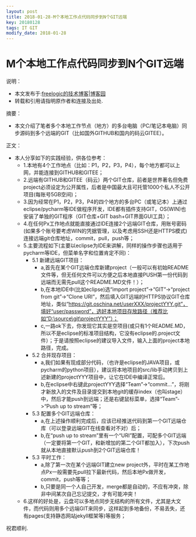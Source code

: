 ```yaml
---
layout: post
title: 2018-01-28-M个本地工作点代码同步到N个GIT远端
key: 20180128
tags: IT GIT
modify_date: 2018-01-28
---
```



# M个本地工作点代码同步到N个GIT远端

说明：
* 本文发布于:[freelogic的技术博客](http://freelogic.gitee.io/webpost/)|[博客园](http://www.cnblogs.com/taichu/)
* 转载和引用请指明原作者和连接及出处.


摘要：
* 本文介绍了笔者多个本地工作节点（地方）的多台电脑（PC/笔记本电脑）同步源码到多个远端的GIT（比如国外GITHUB和国内的码云GITEE）。

 

正文：

* 本人分享如下的实践经验，供各位参考：
   * 1.本地有4个工作地点（比如：P1，P2，P3，P4），每个地方都可以上网，并能连接到GITHUB和GITEE；
   * 2.远端有GITHUB和GITEE（码云）两个GIT仓库，前者是世界著名但免费project必须设定为公开属性，后者是中国最大且可托管1000个私人不公开项目(每账号5GB空间)；
   * 3.因为经常在P1，P2，P3，P4的四个地方的多台PC（或笔记本）上通过eclipse/pycharm等IDE做程序开发，IDE都有插件支持GIT，OS(WIN)也安装了单独的GIT程序（GIT仓库+GIT bash+GIT界面GUI工具）；
   * 4.在任何Px工作地点就能直接通过IDE连接2个远端GIT仓库，用账号密码(如果多个账号要考虑WIN的凭据管理，以及考虑用SSH还是HTTPS模式)连接远端git仓库地址，commit，pull，push等；
   * 5.主要流程如下(主要以eclipse为IDE来讲解，同样的操作步骤也适用于pycharm等IDE，但菜单名字和位置肯定不同)：
       * 5.1 新建远端GIT项目：
           * a,首先在某个GIT远端仓库新建project（一般可以有初始README文件等，但无任何文件可以方便之后本地直接PUSH第一份代码到远端而无需先pull这个README.MD文件！）；
           * b,在本地IDE中(比如eclipse)选“import project”->“GIT”->“project from git”->“Clone URI”，然后填入GIT远端的HTTPS协议GIT仓库地址，类似“https://git.oschina.net/userXXX/projectYYY.git”，填好“user/password”，选好本地项目存放路径（推荐比如“D:\source\git\projectYYY”）；
           * c,一路ok下去，你发现它其实是空项目(或只有1个README.MD，所以不是eclipse的标准项目结构，它没有eclipse的.project文件）；于是请按照eclipse的建议导入文件，输入上面的project本地路径，完成。
       * 5.2 合并现存项目：
           * a,我们如果有现成部分代码，（也许是eclipse的JAVA项目，或pycharm的python项目），建议将本地项目的src/lib手动拷贝到上述新建的projectYYY项目中，让它在IDE中编译正常后。
           * b,在eclipse中右键此projectYYY选择“Team”->“commit...”，将刚才新放入的文件及目录提交到本地git的缓存index（也叫stage）中，然后才能push到远端；还是右键鼠标菜单，选择“Team”->“Push up to stream”等；
       * 5.3 配置多个GIT远端仓库：
           * a,在上述操作顺利完成后，应该已经推送代码到第一个GIT远端仓库（可以登录远端GIT在线查看对不对）后；
           * b,在“push up to stream”里有一个“URI”配置，可配多个GIT远端（一定要将第一个GIT，和新增加的第二个GIT都加入），下次push就从本地直接默认push到2个GIT远端仓库！
       * 5.3 平时工作：
           * a,除了第一次在某个远端GIT建立new project外，平时在某工作地点Px一般需要先pull拉下最新代码，然后本地Px做开发，commit，push等等；
           * b,只要是同一个人自己开发，merge都是自动的，不应有冲突，除非中间某次自己忘记提交，才有可能冲突！
   * 6.这样的好处是，云盘可以多地点同步无结构的所有文件，尤其是大文件，而代码则用多个远端GIT来同步，这样起到多地备份，不易丢失，还有pages(支持静态网站jekyll框架等)等服务；

祝君顺利.
